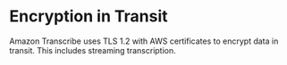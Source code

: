 # Encryption in Transit<a name="encryption-in-transit"></a>

Amazon Transcribe uses TLS 1\.2 with AWS certificates to encrypt data in transit\. This includes streaming transcription\.